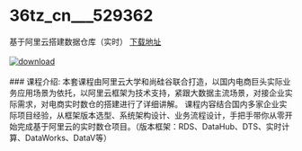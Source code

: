 # 36tz_cn___529362
基于阿里云搭建数据仓库（实时）
[下载地址](http://www.36tz.cn/article/529362 "下载地址")
<br/></br>[![download](http://36tz.cn/muke_img/2019_12_356-53-300x169.jpg "下载地址")](http://www.36tz.cn/article/529362 "下载地址")
<br/></br>### 课程介绍:
本套课程由阿里云大学和尚硅谷联合打造，以国内电商巨头实际业务应用场景为依托，以阿里云框架为技术支持，紧跟大数据主流场景，对接企业实际需求，对电商实时数仓的搭建进行了详细讲解。
课程内容结合国内多家企业实际项目经验，从框架版本选型、系统架构设计、业务流程设计，手把手带你从零开始完成基于阿里云的实时数仓项目。（版本框架：RDS、DataHub、DTS、实时计算、DataWorks、DataV等）


